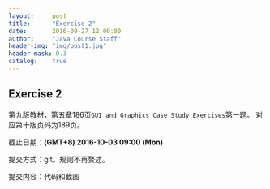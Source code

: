 ```yaml
---
layout:     post
title:      "Exercise 2"
date:       2016-09-27 12:00:00
author:     "Java Course Staff"
header-img: "img/post1.jpg"
header-mask: 0.3
catalog:    true
---
```


## Exercise 2
第九版教材，第五章186页`GUI and Graphics Case Study Exercises`第一题。
对应第十版页码为189页。

截止日期：**(GMT+8) 2016-10-03 09:00 (Mon)**

提交方式：git。规则不再赘述。

提交内容：代码和截图